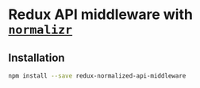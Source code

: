 # Redux API middleware with [`normalizr`](https://www.npmjs.com/package/normalizr)

## Installation
```sh
npm install --save redux-normalized-api-middleware
```
